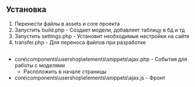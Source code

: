 ## Установка

1. Перенести файлы в assets и core проекта
2. Запустить build.php - Создает модели, добавляет таблицу в бд и тд
3. Запустить settings.php - Установит необходимые настройки на сайте
4. transfer.php - Для переноса файлов при разработке

##

- core\components\usershop\elements\snippets\ajax.php - События для работы с моделями
  - Расположить в начале страницы
- core\components\usershop\elements\snippets\ajax.js - Фронт
